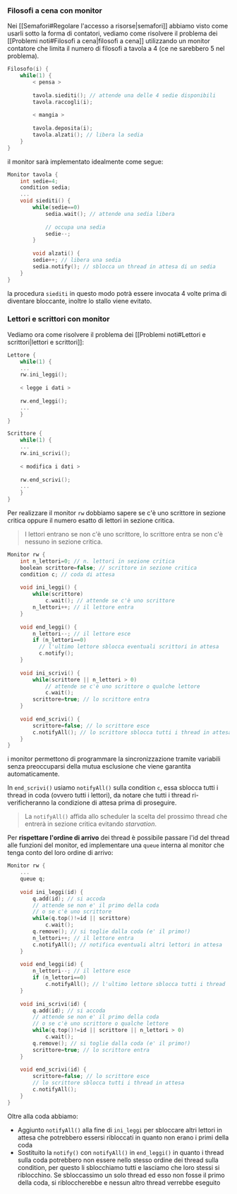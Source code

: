 ### Filosofi a cena con monitor
Nei [[Semafori#Regolare l'accesso a risorse|semafori]] abbiamo visto come usarli sotto la forma di contatori, vediamo come risolvere il problema dei [[Problemi noti#Filosofi a cena|filosofi a cena]] utilizzando un monitor contatore che limita il numero di filosofi a tavola a $4$ (ce ne sarebbero $5$ nel problema).

```c
Filosofo(i) {
	while(1) {
		< pensa >
		
		tavola.siediti(); // attende una delle 4 sedie disponibili
		tavola.raccogli(i);
		
		< mangia >
		
		tavola.deposita(i);
		tavola.alzati(); // libera la sedia
	}
}
```

il monitor sarà implementato idealmente come segue:
```c
Monitor tavola {
	int sedie=4;
	condition sedia;
	...
	void siediti() {
		while(sedie==0)
			sedia.wait(); // attende una sedia libera
			
			// occupa una sedia
			sedie--;
		}
		
		void alzati() {
		sedie++; // libera una sedia
		sedia.notify(); // sblocca un thread in attesa di un sedia
	}
}
```

la procedura `siediti` in questo modo potrà essere invocata $4$ volte prima di diventare bloccante, inoltre lo stallo viene evitato.


### Lettori e scrittori con monitor
Vediamo ora come risolvere il problema dei [[Problemi noti#Lettori e scrittori|lettori e scrittori]]:
```c
Lettore {
	while(1) {
	...
	rw.ini_leggi();
	
	< legge i dati >
	
	rw.end_leggi();
	...
	}
}

Scrittore {
	while(1) {
	...
	rw.ini_scrivi();
	
	< modifica i dati >
	
	rw.end_scrivi();
	...
	}
}
```

Per realizzare il monitor `rw` dobbiamo sapere se c'è uno scrittore in sezione critica oppure il numero esatto di lettori in sezione critica.
>I lettori entrano se non c'è uno scrittore, lo scrittore entra se non c'è nessuno in sezione critica.

```c
Monitor rw {
	int n_lettori=0; // n. lettori in sezione critica
	boolean scrittore=false; // scrittore in sezione critica
	condition c; // coda di attesa
	
	void ini_leggi() {
		while(scrittore)
			c.wait(); // attende se c'è uno scrittore
		n_lettori++; // il lettore entra
	}
	
	void end_leggi() {
		n_lettori--; // il lettore esce
		if (n_lettori==0)
		  // l'ultimo lettore sblocca eventuali scrittori in attesa
		  c.notify();
	}
	
	void ini_scrivi() {
		while(scrittore || n_lettori > 0)
			// attende se c'è uno scrittore o qualche lettore
			c.wait();
		scrittore=true; // lo scrittore entra
	}
	
	void end_scrivi() {
		scrittore=false; // lo scrittore esce
		c.notifyAll(); // lo scrittore sblocca tutti i thread in attesa
	}
}
```

i monitor permettono di programmare la sincronizzazione tramite variabili senza preoccuparsi della mutua esclusione che viene garantita automaticamente.

In `end_scrivi()` usiamo `notifyAll()` sulla condition `c`, essa sblocca tutti i thread in coda (ovvero tutti i lettori), da notare che tutti i thread ri-verificheranno la condizione di attesa prima di proseguire.
>La `notifyAll()` affida allo scheduler la scelta del prossimo thread che entrerà in sezione critica evitando _starvation_.

Per **rispettare l'ordine di arrivo** dei thread è possibile passare l'id del thread alle funzioni del monitor, ed implementare una `queue` interna al monitor che tenga conto del loro ordine di arrivo:
```c
Monitor rw {
	...
	queue q;
	
	void ini_leggi(id) {
		q.add(id); // si accoda
		// attende se non e' il primo della coda
		// o se c'è uno scrittore
		while(q.top()!=id || scrittore)
			c.wait(); 
		q.remove(); // si toglie dalla coda (e' il primo!)
		n_lettori++; // il lettore entra
		c.notifyAll(); // notifica eventuali altri lettori in attesa
	}
	
	void end_leggi(id) {
		n_lettori--; // il lettore esce
		if (n_lettori==0)
			c.notifyAll(); // l'ultimo lettore sblocca tutti i thread
	}
	
	void ini_scrivi(id) {
		q.add(id); // si accoda
		// attende se non e' il primo della coda
		// o se c'è uno scrittore o qualche lettore
		while(q.top()!=id || scrittore || n_lettori > 0)
			c.wait(); 
		q.remove(); // si toglie dalla coda (e' il primo!)
		scrittore=true; // lo scrittore entra
	}
		
	void end_scrivi(id) {
		scrittore=false; // lo scrittore esce
		// lo scrittore sblocca tutti i thread in attesa
		c.notifyAll();
	}
}
```

Oltre alla coda abbiamo:
- Aggiunto `notifyAll()` alla fine di `ini_leggi` per sbloccare altri lettori in attesa che potrebbero essersi ribloccati in quanto non erano i primi della coda
- Sostituito la `notify()` con `notifyAll()` in `end_leggi()` in quanto i thread sulla coda potrebbero non essere nello stesso ordine dei thread sulla condition, per questo li sblocchiamo tutti e lasciamo che loro stessi si riblocchino.
	Se sbloccassimo un solo thread ed esso non fosse il primo della coda, si ribloccherebbe e nessun altro thread verrebbe eseguito

